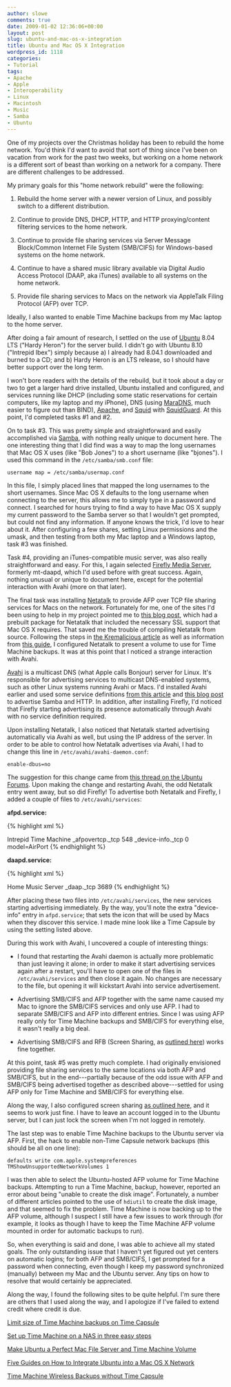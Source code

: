 ```yaml
---
author: slowe
comments: true
date: 2009-01-02 12:36:06+00:00
layout: post
slug: ubuntu-and-mac-os-x-integration
title: Ubuntu and Mac OS X Integration
wordpress_id: 1118
categories:
- Tutorial
tags:
- Apache
- Apple
- Interoperability
- Linux
- Macintosh
- Music
- Samba
- Ubuntu
---
```


One of my projects over the Christmas holiday has been to rebuild the home network. You'd think I'd want to avoid that sort of thing since I've been on vacation from work for the past two weeks, but working on a home network is a different sort of beast than working on a network for a company. There are different challenges to be addressed.

My primary goals for this "home network rebuild" were the following:

1. Rebuild the home server with a newer version of Linux, and possibly switch to a different distribution.

2. Continue to provide DNS, DHCP, HTTP, and HTTP proxying/content filtering services to the home network.

3. Continue to provide file sharing services via Server Message Block/Common Internet File System (SMB/CIFS) for Windows-based systems on the home network.

4. Continue to have a shared music library available via Digital Audio Access Protocol (DAAP, aka iTunes) available to all systems on the home network.

5. Provide file sharing services to Macs on the network via AppleTalk Filing Protocol (AFP) over TCP.

Ideally, I also wanted to enable Time Machine backups from my Mac laptop to the home server.

After doing a fair amount of research, I settled on the use of [Ubuntu](http://www.ubuntu.com/) 8.04 LTS ("Hardy Heron") for the server build. I didn't go with Ubuntu 8.10 ("Intrepid Ibex") simply because a) I already had 8.04.1 downloaded and burned to a CD; and b) Hardy Heron is an LTS release, so I should have better support over the long term.

I won't bore readers with the details of the rebuild, but it took about a day or two to get a larger hard drive installed, Ubuntu installed and configured, and services running like DHCP (including some static reservations for certain computers, like my laptop and my iPhone), DNS (using [MaraDNS](http://www.maradns.org/), much easier to figure out than BIND), [Apache](http://httpd.apache.org/), and [Squid](http://www.squid-cache.org/) with [SquidGuard](http://www.google.com/url?q=http://www.squidguard.org/&sa=X&oi=revisions_result&resnum=1&ct=result&cd=1&usg=AFQjCNH4w9W4Lq6vGuMF80X7BgDwIQq16A). At this point, I'd completed tasks #1 and #2.

On to task #3. This was pretty simple and straightforward and easily accomplished via [Samba](http://www.samba.org/), with nothing really unique to document here. The one interesting thing that I did find was a way to map the long usernames that Mac OS X uses (like "Bob Jones") to a short username (like "bjones"). I used this command in the `/etc/samba/smb.conf` file:

	username map = /etc/samba/usermap.conf

In this file, I simply placed lines that mapped the long usernames to the short usernames. Since Mac OS X defaults to the long username when connecting to the server, this allows me to simply type in a password and connect. I searched for hours trying to find a way to have Mac OS X supply my current password to the Samba server so that I wouldn't get prompted, but could not find any information. If anyone knows the trick, I'd love to hear about it. After configuring a few shares, setting Linux permissions and the umask, and then testing from both my Mac laptop and a Windows laptop, task #3 was finished.

Task #4, providing an iTunes-compatible music server, was also really straightforward and easy. For this, I again selected [Firefly Media Server](http://www.fireflymediaserver.org/), formerly mt-daapd, which I'd used before with great success. Again, nothing unusual or unique to document here, except for the potential interaction with Avahi (more on that later).

The final task was installing [Netatalk](http://netatalk.sourceforge.net/) to provide AFP over TCP file sharing services for Macs on the network. Fortunately for me, one of the sites I'd been using to help in my project pointed me to [this blog post](http://gpz500.wordpress.com/2008/09/27/lairone-al-servizio-del-leopardo/), which had a prebuilt package for Netatalk that included the necessary SSL support that Mac OS X requires. That saved me the trouble of compiling Netatalk from source. Following the steps in [the Kremalicious article](http://www.kremalicious.com/2008/06/ubuntu-as-mac-file-server-and-time-machine-volume/) as well as information from [this guide](http://www.zaphu.com/2008/04/29/ubuntu-guide-configure-a-netatalk-file-server-based-on-apple-filing-protocol-afp/), I configured Netatalk to present a volume to use for Time Machine backups. It was at this point that I noticed a strange interaction with Avahi.

[Avahi](http://www.avahi.org/) is a multicast DNS (what Apple calls Bonjour) server for Linux. It's responsible for advertising services to multicast DNS-enabled systems, such as other Linux systems running Avahi or Macs. I'd installed Avahi earlier and used some service definitions [from this article](http://holyarmy.org/benjamin/2008/01/advertising-linux-services-via-avahibonjour/) and [this blog post](http://www.zaphu.com/2008/04/29/ubuntu-guide-configure-avahi-to-broadcast-services-via-bonjour-to-mac-os-x/) to advertise Samba and HTTP. In addition, after installing Firefly, I'd noticed that Firefly starting advertising its presence automatically through Avahi with no service definition required.

Upon installing Netatalk, I also noticed that Netatalk started advertising automatically via Avahi as well, but using the IP address of the server. In order to be able to control how Netatalk advertises via Avahi, I had to change this line in `/etc/avahi/avahi-daemon.conf`:

	enable-dbus=no

The suggestion for this change came from [this thread on the Ubuntu Forums](http://ubuntuforums.org/archive/index.php/t-347019.html). Upon making the change and restarting Avahi, the odd Netatalk entry went away, but so did Firefly! To advertise both Netatalk and Firefly, I added a couple of files to `/etc/avahi/services`:

**afpd.service:**

{% highlight xml %}
<?xml version="1.0" standalone='no'?><!--*-nxml-*-->  
<!DOCTYPE service-group SYSTEM "avahi-service.dtd">  
<service-group>  
<name replace-wildcards="yes">Intrepid Time Machine</name>  
<service>  
<type>_afpovertcp._tcp</type>  
<port>548</port>  
</service>  
<service>  
<type>_device-info._tcp</type>  
<port>0</port>  
<txt-record>model=AirPort</txt-record>  
</service>  
</service-group>
{% endhighlight %}

**daapd.service:**

{% highlight xml %}
<?xml version="1.0" standalone='no'?><!--*-nxml-*-->  
<!DOCTYPE service-group SYSTEM "avahi-service.dtd">  
<service-group>  
<name replace-wildcards="yes">Home Music Server</name>  
<service>  
<type>_daap._tcp</type>  
<port>3689</port>  
</service>  
</service-group>
{% endhighlight %}

After placing these two files into `/etc/avahi/services`, the new services starting advertising immediately. By the way, you'll note the extra "device-info" entry in `afpd.service`; that sets the icon that will be used by Macs when they discover this service. I made mine look like a Time Capsule by using the setting listed above.

During this work with Avahi, I uncovered a couple of interesting things:

* I found that restarting the Avahi daemon is actually more problematic than just leaving it alone; in order to make it start advertising services again after a restart, you'll have to open one of the files in `/etc/avahi/services` and then close it again. No changes are necessary to the file, but opening it will kickstart Avahi into service advertisement.

* Advertising SMB/CIFS and AFP together with the same name caused my Mac to ignore the SMB/CIFS services and only use AFP. I had to separate SMB/CIFS and AFP into different entries. Since I was using AFP really only for Time Machine backups and SMB/CIFS for everything else, it wasn't really a big deal.

* Advertising SMB/CIFS and RFB (Screen Sharing, as [outlined here](http://www.zaphu.com/2008/04/29/ubuntu-guide-configure-vinagre-to-share-the-screen-with-mac-os-x/)) works fine together.

At this point, task #5 was pretty much complete. I had originally envisioned providing file sharing services to the same locations via both AFP and SMB/CIFS, but in the end---partially because of the odd issue with AFP and SMB/CIFS being advertised together as described above---settled for using AFP only for Time Machine and SMB/CIFS for everything else.

Along the way, I also configured screen sharing [as outlined here](http://www.zaphu.com/2008/04/29/ubuntu-guide-configure-vinagre-to-share-the-screen-with-mac-os-x/), and it seems to work just fine. I have to leave an account logged in to the Ubuntu server, but I can just lock the screen when I'm not logged in remotely.

The last step was to enable Time Machine backups to the Ubuntu server via AFP. First, the hack to enable non-Time Capsule network backups (this should be all on one line):

	defaults write com.apple.systempreferences TMShowUnsupportedNetworkVolumes 1

I was then able to select the Ubuntu-hosted AFP volume for Time Machine backups. Attempting to run a Time Machine, backup, however, reported an error about being "unable to create the disk image". Fortunately, a number of different articles pointed to the use of `hdiutil` to create the disk image, and that seemed to fix the problem. Time Machine is now backing up to the AFP volume, although I suspect I still have a few issues to work through (for example, it looks as though I have to keep the Time Machine AFP volume mounted in order for automatic backups to run).

So, when everything is said and done, I was able to achieve all my stated goals. The only outstanding issue that I haven't yet figured out yet centers on automatic logins; for both AFP and SMB/CIFS, I get prompted for a password when connecting, even though I keep my password synchronized (manually) between my Mac and the Ubuntu server. Any tips on how to resolve that would certainly be appreciated.

Along the way, I found the following sites to be quite helpful. I'm sure there are others that I used along the way, and I apologize if I've failed to extend credit where credit is due.

[Limit size of Time Machine backups on Time Capsule](http://www.macosxhints.com/article.php?story=20080519051720677)  

[Set up Time Machine on a NAS in three easy steps](http://www.macosxhints.com/article.php?story=20080420211034137)  

[Make Ubuntu a Perfect Mac File Server and Time Machine Volume](http://www.kremalicious.com/2008/06/ubuntu-as-mac-file-server-and-time-machine-volume/)  

[Five Guides on How to Integrate Ubuntu into a Mac OS X Network](http://www.zaphu.com/2008/04/30/five-guides-on-how-to-integrate-ubuntu-into-a-mac-os-x-network/)  

[Time Machine Wireless Backups without Time Capsule](http://adamcohenrose.blogspot.com/2008/02/time-machine-wireless-backup-without.html)
